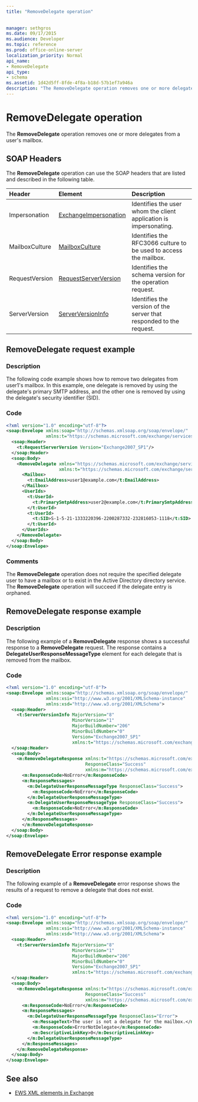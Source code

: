 ```yaml
---
title: "RemoveDelegate operation"
 
 
manager: sethgros
ms.date: 09/17/2015
ms.audience: Developer
ms.topic: reference
ms.prod: office-online-server
localization_priority: Normal
api_name:
- RemoveDelegate
api_type:
- schema
ms.assetid: 1d42d5ff-8fde-4f8a-b18d-57b1ef7a946a
description: "The RemoveDelegate operation removes one or more delegates from a user's mailbox."
---
```


# RemoveDelegate operation

The **RemoveDelegate** operation removes one or more delegates from a user's mailbox. 
  
## SOAP Headers

The **RemoveDelegate** operation can use the SOAP headers that are listed and described in the following table. 
  
|**Header**|**Element**|**Description**|
|:-----|:-----|:-----|
|Impersonation  <br/> |[ExchangeImpersonation](exchangeimpersonation.md) <br/> |Identifies the user whom the client application is impersonating.  <br/> |
|MailboxCulture  <br/> |[MailboxCulture](mailboxculture.md) <br/> |Identifies the RFC3066 culture to be used to access the mailbox.  <br/> |
|RequestVersion  <br/> |[RequestServerVersion](requestserverversion.md) <br/> |Identifies the schema version for the operation request.  <br/> |
|ServerVersion  <br/> |[ServerVersionInfo](serverversioninfo.md) <br/> |Identifies the version of the server that responded to the request.  <br/> |
   
## RemoveDelegate request example

### Description

The following code example shows how to remove two delegates from user1's mailbox. In this example, one delegate is removed by using the delegate's primary SMTP address, and the other one is removed by using the delegate's security identifier (SID).
  
### Code

```XML
<?xml version="1.0" encoding="utf-8"?>
<soap:Envelope xmlns:soap="http://schemas.xmlsoap.org/soap/envelope/"
               xmlns:t="https://schemas.microsoft.com/exchange/services/2006/types">
  <soap:Header>
    <t:RequestServerVersion Version="Exchange2007_SP1"/>
  </soap:Header>
  <soap:Body>
    <RemoveDelegate xmlns="https://schemas.microsoft.com/exchange/services/2006/messages"
                    xmlns:t="https://schemas.microsoft.com/exchange/services/2006/types">
      <Mailbox>
        <t:EmailAddress>user1@example.com</t:EmailAddress>
      </Mailbox>
      <UserIds>
        <t:UserId>
          <t:PrimarySmtpAddress>user2@example.com</t:PrimarySmtpAddress>
        </t:UserId>
        <t:UserId>
          <t:SID>S-1-5-21-1333220396-2200287332-232816053-1118</t:SID>
        </t:UserId>
      </UserIds>
    </RemoveDelegate>
  </soap:Body>
</soap:Envelope>
```

### Comments

The **RemoveDelegate** operation does not require the specified delegate user to have a mailbox or to exist in the Active Directory directory service. The **RemoveDelegate** operation will succeed if the delegate entry is orphaned. 
  
## RemoveDelegate response example

### Description

The following example of a **RemoveDelegate** response shows a successful response to a **RemoveDelegate** request. The response contains a **DelegateUserResponseMessageType** element for each delegate that is removed from the mailbox. 
  
### Code

```XML
<?xml version="1.0" encoding="utf-8"?>
<soap:Envelope xmlns:soap="http://schemas.xmlsoap.org/soap/envelope/" 
               xmlns:xsi="http://www.w3.org/2001/XMLSchema-instance" 
               xmlns:xsd="http://www.w3.org/2001/XMLSchema">
  <soap:Header>
    <t:ServerVersionInfo MajorVersion="8" 
                         MinorVersion="1" 
                         MajorBuildNumber="206" 
                         MinorBuildNumber="0" 
                         Version="Exchange2007_SP1" 
                         xmlns:t="https://schemas.microsoft.com/exchange/services/2006/types" />
  </soap:Header>
  <soap:Body>
    <m:RemoveDelegateResponse xmlns:t="https://schemas.microsoft.com/exchange/services/2006/types" 
                              ResponseClass="Success" 
                              xmlns:m="https://schemas.microsoft.com/exchange/services/2006/messages">
      <m:ResponseCode>NoError</m:ResponseCode>
      <m:ResponseMessages>
        <m:DelegateUserResponseMessageType ResponseClass="Success">
          <m:ResponseCode>NoError</m:ResponseCode>
        </m:DelegateUserResponseMessageType>
        <m:DelegateUserResponseMessageType ResponseClass="Success">
          <m:ResponseCode>NoError</m:ResponseCode>
        </m:DelegateUserResponseMessageType>
      </m:ResponseMessages>
      </m:RemoveDelegateResponse>
  </soap:Body>
</soap:Envelope>
```

## RemoveDelegate Error response example

### Description

The following example of a **RemoveDelegate** error response shows the results of a request to remove a delegate that does not exist. 
  
### Code

```XML
<?xml version="1.0" encoding="utf-8"?>
<soap:Envelope xmlns:soap="http://schemas.xmlsoap.org/soap/envelope/"
               xmlns:xsi="http://www.w3.org/2001/XMLSchema-instance"
               xmlns:xsd="http://www.w3.org/2001/XMLSchema">
  <soap:Header>
    <t:ServerVersionInfo MajorVersion="8"
                         MinorVersion="1"
                         MajorBuildNumber="206"
                         MinorBuildNumber="0"
                         Version="Exchange2007_SP1"
                         xmlns:t="https://schemas.microsoft.com/exchange/services/2006/types" />
  </soap:Header>
  <soap:Body>
    <m:RemoveDelegateResponse xmlns:t="https://schemas.microsoft.com/exchange/services/2006/types"
                              ResponseClass="Success"
                              xmlns:m="https://schemas.microsoft.com/exchange/services/2006/messages">
      <m:ResponseCode>NoError</m:ResponseCode>
      <m:ResponseMessages>
        <m:DelegateUserResponseMessageType ResponseClass="Error">
          <m:MessageText>The user is not a delegate for the mailbox.</m:MessageText>
          <m:ResponseCode>ErrorNotDelegate</m:ResponseCode>
          <m:DescriptiveLinkKey>0</m:DescriptiveLinkKey>
        </m:DelegateUserResponseMessageType>
      </m:ResponseMessages>
    </m:RemoveDelegateResponse>
  </soap:Body>
</soap:Envelope>
```

## See also



- [EWS XML elements in Exchange](ews-xml-elements-in-exchange.md)

